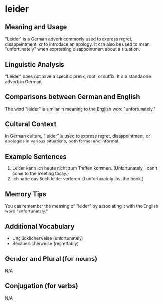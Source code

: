 # leider
## Meaning and Usage
"Leider" is a German adverb commonly used to express regret, disappointment, or to introduce an apology. It can also be used to mean "unfortunately" when expressing disappointment about a situation.

## Linguistic Analysis
"Leider" does not have a specific prefix, root, or suffix. It is a standalone adverb in German. 

## Comparisons between German and English
The word "leider" is similar in meaning to the English word "unfortunately."

## Cultural Context
In German culture, "leider" is used to express regret, disappointment, or apologies in various situations, both formal and informal.

## Example Sentences
1. Leider kann ich heute nicht zum Treffen kommen. (Unfortunately, I can't come to the meeting today.)
2. Ich habe das Buch leider verloren. (I unfortunately lost the book.)

## Memory Tips
You can remember the meaning of "leider" by associating it with the English word "unfortunately." 

## Additional Vocabulary
- Unglücklicherweise (unfortunately)
- Bedauerlicherweise (regrettably)

## Gender and Plural (for nouns)
N/A

## Conjugation (for verbs)
N/A